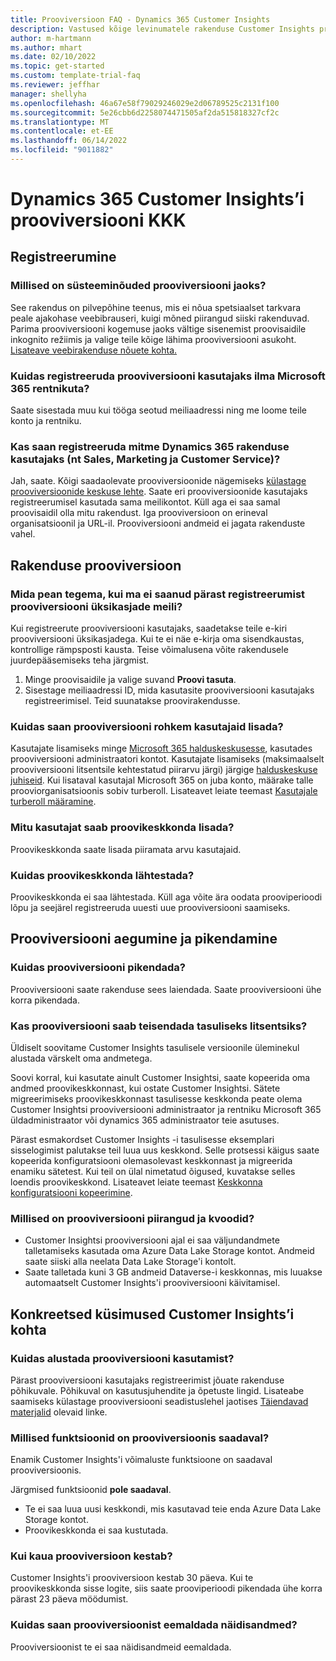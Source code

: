 ```yaml
---
title: Prooviversioon FAQ - Dynamics 365 Customer Insights
description: Vastused kõige levinumatele rakenduse Customer Insights prooviversiooni seadistamise ja haldamisega seotud küsimustele. Vaadake, kuidas lahendada platvormi ja rakendusega seotud probleeme.
author: m-hartmann
ms.author: mhart
ms.date: 02/10/2022
ms.topic: get-started
ms.custom: template-trial-faq
ms.reviewer: jeffhar
manager: shellyha
ms.openlocfilehash: 46a67e58f79029246029e2d06789525c2131f100
ms.sourcegitcommit: 5e26cbb6d2258074471505af2da515818327cf2c
ms.translationtype: MT
ms.contentlocale: et-EE
ms.lasthandoff: 06/14/2022
ms.locfileid: "9011882"
---
```

# <a name="dynamics-365-customer-insights-trial-faq"></a>Dynamics 365 Customer Insights’i prooviversiooni KKK

## <a name="sign-up"></a>Registreerumine

### <a name="what-are-the-system-requirements-for-the-trial"></a>Millised on süsteeminõuded prooviversiooni jaoks?

See rakendus on pilvepõhine teenus, mis ei nõua spetsiaalset tarkvara peale ajakohase veebibrauseri, kuigi mõned piirangud siiski rakenduvad. Parima prooviversiooni kogemuse jaoks vältige sisenemist proovisaidile inkognito režiimis ja valige teile kõige lähima prooviversiooni asukoht. [Lisateave veebirakenduse nõuete kohta.](/power-platform/admin/web-application-requirements)

### <a name="how-do-i-sign-up-for-the-trial-without-a-microsoft-365-tenant"></a>Kuidas registreeruda prooviversiooni kasutajaks ilma Microsoft 365 rentnikuta?

Saate sisestada muu kui tööga seotud meiliaadressi ning me loome teile konto ja rentniku.

### <a name="can-i-sign-up-for-multiple-dynamics-365-apps-such-as-sales-marketing-and-customer-service"></a>Kas saan registreeruda mitme Dynamics 365 rakenduse kasutajaks (nt Sales, Marketing ja Customer Service)?

Jah, saate. Kõigi saadaolevate prooviversioonide nägemiseks [külastage prooviversioonide keskuse lehte](https://dynamics.microsoft.com/dynamics-365-free-trial). Saate eri prooviversioonide kasutajaks registreerumisel kasutada sama meilikontot. Küll aga ei saa samal proovisaidil olla mitu rakendust. Iga prooviversioon on erineval organisatsioonil ja URL-il. Prooviversiooni andmeid ei jagata rakenduste vahel.

## <a name="trial-app"></a>Rakenduse prooviversioon

### <a name="i-didnt-receive-the-trial-details-email-after-signing-up-what-should-i-do"></a>Mida pean tegema, kui ma ei saanud pärast registreerumist prooviversiooni üksikasjade meili?

Kui registreerute prooviversiooni kasutajaks, saadetakse teile e-kiri prooviversiooni üksikasjadega. Kui te ei näe e-kirja oma sisendkaustas, kontrollige rämpsposti kausta. Teise võimalusena võite rakendusele juurdepääsemiseks teha järgmist.

1. Minge proovisaidile ja valige suvand **Proovi tasuta**.
1. Sisestage meiliaadressi ID, mida kasutasite prooviversiooni kasutajaks registreerimisel. Teid suunatakse proovirakendusse.

### <a name="how-do-i-add-more-users-to-a-trial"></a>Kuidas saan prooviversiooni rohkem kasutajaid lisada?

Kasutajate lisamiseks minge [Microsoft 365 halduskeskusesse](https://admin.microsoft.com), kasutades prooviversiooni administraatori kontot. Kasutajate lisamiseks (maksimaalselt prooviversiooni litsentsile kehtestatud piirarvu järgi) järgige [halduskeskuse juhiseid](/microsoft-365/admin/add-users/add-users). Kui lisataval kasutajal Microsoft 365 on juba konto, määrake talle prooviorganisatsioonis sobiv turberoll. Lisateavet leiate teemast [Kasutajale turberoll määramine](/power-platform/admin/create-users-assign-online-security-roles#assign-a-security-role-to-a-user).

### <a name="how-many-users-can-i-add-to-my-trial-environment"></a>Mitu kasutajat saab proovikeskkonda lisada?

Proovikeskkonda saate lisada piiramata arvu kasutajaid.

### <a name="how-do-i-reset-the-trial-environment"></a>Kuidas proovikeskkonda lähtestada?

Proovikeskkonda ei saa lähtestada. Küll aga võite ära oodata prooviperioodi lõpu ja seejärel registreeruda uuesti uue prooviversiooni saamiseks.

## <a name="trial-expiration-and-extension"></a>Prooviversiooni aegumine ja pikendamine

### <a name="how-do-i-extend-the-trial"></a>Kuidas prooviversiooni pikendada?

Prooviversiooni saate rakenduse sees laiendada. Saate prooviversiooni ühe korra pikendada.

### <a name="can-i-convert-the-trial-to-a-paid-license"></a>Kas prooviversiooni saab teisendada tasuliseks litsentsiks?

Üldiselt soovitame Customer Insights tasulisele versioonile üleminekul alustada värskelt oma andmetega. 

Soovi korral, kui kasutate ainult Customer Insightsi, saate kopeerida oma andmed proovikeskkonnast, kui ostate Customer Insightsi. Sätete migreerimiseks proovikeskkonnast tasulisesse keskkonda peate olema Customer Insightsi prooviversiooni administraator ja rentniku Microsoft 365 üldadministraator või dynamics 365 administraator teie asutuses.

Pärast esmakordset Customer Insights -i tasulisesse eksemplari sisselogimist palutakse teil luua uus keskkond. Selle protsessi käigus saate kopeerida konfiguratsiooni olemasolevast keskkonnast ja migreerida enamiku sätetest. Kui teil on ülal nimetatud õigused, kuvatakse selles loendis proovikeskkond. Lisateavet leiate teemast [Keskkonna konfiguratsiooni kopeerimine](create-environment.md#copy-the-environment-configuration).

### <a name="what-are-the-trial-limits-and-quotas"></a>Millised on prooviversiooni piirangud ja kvoodid?

- Customer Insightsi prooviversiooni ajal ei saa väljundandmete talletamiseks kasutada oma Azure Data Lake Storage kontot. Andmeid saate siiski alla neelata Data Lake Storage'i kontolt.
- Saate talletada kuni 3 GB andmeid Dataverse-i keskkonnas, mis luuakse automaatselt Customer Insights'i prooviversiooni käivitamisel.

## <a name="customer-insights-specific-questions"></a>Konkreetsed küsimused Customer Insights’i kohta

### <a name="how-do-i-start-using-the-trial"></a>Kuidas alustada prooviversiooni kasutamist?

Pärast prooviversiooni kasutajaks registreerimist jõuate rakenduse põhikuvale. Põhikuval on kasutusjuhendite ja õpetuste lingid. Lisateabe saamiseks külastage prooviversiooni seadistuslehel jaotises [Täiendavad materjalid](trial-signup.md#additional-resources) olevaid linke.

### <a name="what-features-are-available-in-the-trial"></a>Millised funktsioonid on prooviversioonis saadaval?

Enamik Customer Insights'i võimaluste funktsioone on saadaval prooviversioonis.

Järgmised funktsioonid **pole saadaval**.

- Te ei saa luua uusi keskkondi, mis kasutavad teie enda Azure Data Lake Storage kontot.
- Proovikeskkonda ei saa kustutada.

### <a name="how-long-does-the-trial-last"></a>Kui kaua prooviversioon kestab?

Customer Insights'i prooviversioon kestab 30 päeva. Kui te proovikeskkonda sisse logite, siis saate prooviperioodi pikendada ühe korra pärast 23 päeva möödumist.

### <a name="how-do-i-remove-sample-data-from-the-trial"></a>Kuidas saan prooviversioonist eemaldada näidisandmed?

Prooviversioonist te ei saa näidisandmeid eemaldada.
